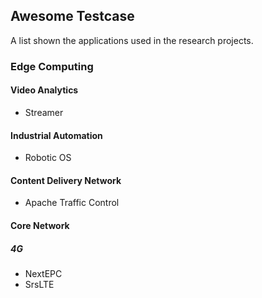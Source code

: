 ## Awesome Testcase

A list shown the applications used in the research projects.

### Edge Computing

#### Video Analytics

- Streamer 

#### Industrial Automation

- Robotic OS

#### Content Delivery Network

- Apache Traffic Control

#### Core Network

##### 4G

- NextEPC
- SrsLTE


